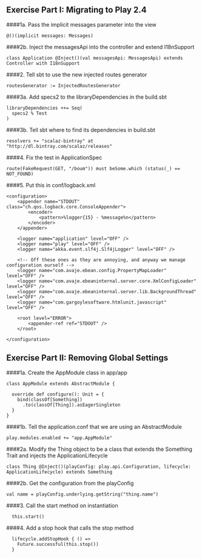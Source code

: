 ## Exercise Part I: Migrating to Play 2.4
####1a. Pass the implicit messages parameter into the view
```
@()(implicit messages: Messages)
```

####2b. Inject the messagesApi into the controller and extend I18nSupport
```
class Application @Inject()(val messagesApi: MessagesApi) extends Controller with I18nSupport
```

####2. Tell sbt to use the new injected routes generator
```
routesGenerator := InjectedRoutesGenerator
```

####3a. Add specs2 to the libraryDependencies in the build.sbt 
```
libraryDependencies ++= Seq(
  specs2 % Test
)
```
####3b. Tell sbt where to find its dependencies in build.sbt
```
resolvers += "scalaz-bintray" at "http://dl.bintray.com/scalaz/releases"
```

####4. Fix the test in ApplicationSpec
```
route(FakeRequest(GET, "/boum")) must beSome.which (status(_) == NOT_FOUND)
```

####5. Put this in conf/logback.xml
```
<configuration>
    <appender name="STDOUT" class="ch.qos.logback.core.ConsoleAppender">
        <encoder>
            <pattern>%logger{15} - %message%n</pattern>
        </encoder>
    </appender>

    <logger name="application" level="OFF" />
    <logger name="play" level="OFF" />
    <logger name="akka.event.slf4j.Slf4jLogger" level="OFF" />

    <!-- Off these ones as they are annoying, and anyway we manage configuration ourself -->
    <logger name="com.avaje.ebean.config.PropertyMapLoader" level="OFF" />
    <logger name="com.avaje.ebeaninternal.server.core.XmlConfigLoader" level="OFF" />
    <logger name="com.avaje.ebeaninternal.server.lib.BackgroundThread" level="OFF" />
    <logger name="com.gargoylesoftware.htmlunit.javascript" level="OFF" />

    <root level="ERROR">
        <appender-ref ref="STDOUT" />
    </root>

</configuration>
```

## Exercise Part II: Removing Global Settings
####1a. Create the AppModule class in app/app
```
class AppModule extends AbstractModule {

  override def configure(): Unit = {
    bind(classOf[Something])
      .to(classOf[Thing]).asEagerSingleton
  }
}
```

####1b. Tell the application.conf that we are using an AbstractModule
```
play.modules.enabled += "app.AppModule"
```

####2a. Modify the Thing object to be a class that extends the Something Trait and injects the ApplicationLifecycle
```
class Thing @Inject()(playConfig: play.api.Configuration, lifecycle: ApplicationLifecycle) extends Something
```

####2b. Get the configuration from the playConfig
```
val name = playConfig.underlying.getString("thing.name")
```
####3. Call the start method on instantiation
```
  this.start()
```
####4. Add a stop hook that calls the stop method
```
  lifecycle.addStopHook { () =>
    Future.successful(this.stop())
  }
```
